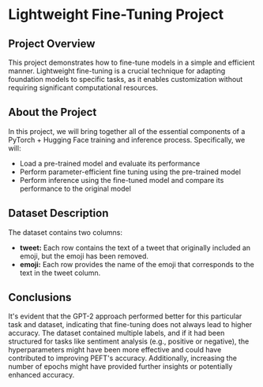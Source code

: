 # Lightweight Fine-Tuning Project 

## Project Overview
This project demonstrates how to fine-tune models in a simple and efficient manner. Lightweight fine-tuning is a crucial technique for adapting foundation models to specific tasks, as it enables customization without requiring significant computational resources.

## About the Project 
In this project, we will bring together all of the essential components of a PyTorch + Hugging Face training and inference process. Specifically, we will:

* Load a pre-trained model and evaluate its performance
* Perform parameter-efficient fine tuning using the pre-trained model
* Perform inference using the fine-tuned model and compare its performance to the original model

## Dataset Description
The dataset contains two columns:

* **tweet:** Each row contains the text of a tweet that originally included an emoji, but the emoji has been removed.
* **emoji:** Each row provides the name of the emoji that corresponds to the text in the tweet column.


## Conclusions

It's evident that the GPT-2 approach performed better for this particular task and dataset, indicating that fine-tuning does not always lead to higher accuracy. The dataset contained multiple labels, and if it had been structured for tasks like sentiment analysis (e.g., positive or negative), the hyperparameters might have been more effective and could have contributed to improving PEFT's accuracy. Additionally, increasing the number of epochs might have provided further insights or potentially enhanced accuracy.
